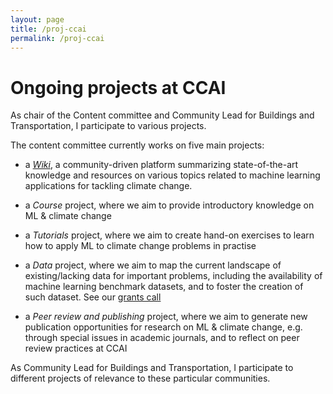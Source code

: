 ```yaml
---
layout: page
title: /proj-ccai
permalink: /proj-ccai
---
```


# Ongoing projects at CCAI

As chair of the Content committee and Community Lead for Buildings and Transportation, I participate to various projects.

The content committee currently works on five main projects:

* a <a href="https://wiki.climatechange.ai/wiki/Welcome_to_the_Climate_Change_AI_Wiki">_Wiki_</a>, a community-driven platform summarizing state-of-the-art knowledge and resources on various topics related to machine learning applications for tackling climate change. 

* a _Course_ project, where we aim to provide introductory knowledge on ML & climate change 

* a _Tutorials_ project, where we aim to create hand-on exercises to learn how to apply ML to climate change problems in practise

* a _Data_ project, where we aim to map the current landscape of existing/lacking data for important problems, including the availability of machine learning benchmark datasets, and to foster the creation of such dataset. See our <a href="https://www.climatechange.ai/calls/innovation_grants">grants call</a>  

* a _Peer review and publishing_ project, where we aim to generate new publication opportunities for research on ML & climate change, e.g. through special issues in academic journals, and to reflect on peer review practices at CCAI


As Community Lead for Buildings and Transportation, I participate to different projects of relevance to these particular communities.  

